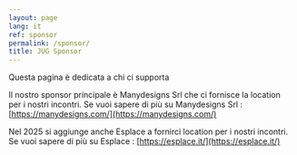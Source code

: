 ```yaml
---
layout: page
lang: it
ref: sponsor
permalink: /sponsor/
title: JUG Sponsor
---
```


Questa pagina è dedicata a chi ci supporta

Il nostro sponsor principale è Manydesigns Srl che ci fornisce la location per i nostri incontri.
Se vuoi sapere di più su Manydesigns Srl :  [https://manydesigns.com/](https://manydesigns.com/)

Nel 2025 si aggiunge anche Esplace a fornirci location per i nostri incontri.
Se vuoi sapere di più su Esplace :  [https://esplace.it/](https://esplace.it/)